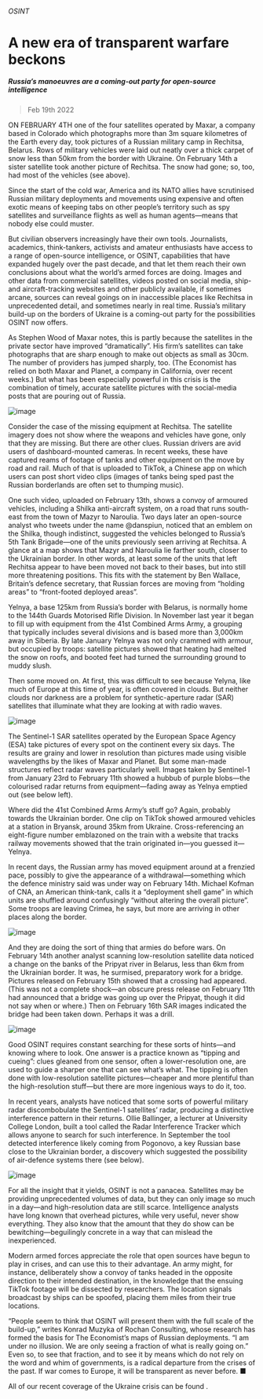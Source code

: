 ###### OSINT
# A new era of transparent warfare beckons 
##### Russia’s manoeuvres are a coming-out party for open-source intelligence 
> Feb 19th 2022 


ON FEBRUARY 4TH one of the four satellites operated by Maxar, a company based in Colorado which photographs more than 3m square kilometres of the Earth every day, took pictures of a Russian military camp in Rechitsa, Belarus. Rows of military vehicles were laid out neatly over a thick carpet of snow less than 50km from the border with Ukraine. On February 14th a sister satellite took another picture of Rechitsa. The snow had gone; so, too, had most of the vehicles (see above).
Since the start of the cold war, America and its NATO allies have scrutinised Russian military deployments and movements using expensive and often exotic means of keeping tabs on other people’s territory such as spy satellites and surveillance flights as well as human agents—means that nobody else could muster.



But civilian observers increasingly have their own tools. Journalists, academics, think-tankers, activists and amateur enthusiasts have access to a range of open-source intelligence, or OSINT, capabilities that have expanded hugely over the past decade, and that let them reach their own conclusions about what the world’s armed forces are doing. Images and other data from commercial satellites, videos posted on social media, ship- and aircraft-tracking websites and other publicly available, if sometimes arcane, sources can reveal goings on in inaccessible places like Rechitsa in unprecedented detail, and sometimes nearly in real time. Russia’s military build-up on the borders of Ukraine is a coming-out party for the possibilities OSINT now offers.
As Stephen Wood of Maxar notes, this is partly because the satellites in the private sector have improved “dramatically”. His firm’s satellites can take photographs that are sharp enough to make out objects as small as 30cm. The number of providers has jumped sharply, too. (The Economist has relied on both Maxar and Planet, a company in California,  over recent weeks.) But what has been especially powerful in this crisis is the combination of timely, accurate satellite pictures with the social-media posts that are pouring out of Russia.
![image](images/20220219_FBD002_0.jpg) 

Consider the case of the missing equipment at Rechitsa. The satellite imagery does not show where the weapons and vehicles have gone, only that they are missing. But there are other clues. Russian drivers are avid users of dashboard-mounted cameras. In recent weeks, these have captured reams of footage of tanks and other equipment on the move by road and rail. Much of that is uploaded to TikTok, a Chinese app on which users can post short video clips (images of tanks being sped past the Russian borderlands are often set to thumping music).
One such video, uploaded on February 13th, shows a convoy of armoured vehicles, including a Shilka anti-aircraft system, on a road that runs south-east from the town of Mazyr to Naroulia. Two days later an open-source analyst who tweets under the name @danspiun, noticed that an emblem on the Shilka, though indistinct, suggested the vehicles belonged to Russia’s 5th Tank Brigade—one of the units previously seen arriving at Rechitsa. A glance at a map shows that Mazyr and Naroulia lie farther south, closer to the Ukrainian border. In other words, at least some of the units that left Rechitsa appear to have been moved not back to their bases, but into still more threatening positions. This fits with the statement by Ben Wallace, Britain’s defence secretary, that Russian forces are moving from “holding areas” to “front-footed deployed areas”.


Yelnya, a base 125km from Russia’s border with Belarus, is normally home to the 144th Guards Motorised Rifle Division. In November last year it began to fill up with equipment from the 41st Combined Arms Army, a grouping that typically includes several divisions and is based more than 3,000km away in Siberia. By late January Yelnya was not only crammed with armour, but occupied by troops: satellite pictures showed that heating had melted the snow on roofs, and booted feet had turned the surrounding ground to muddy slush.
Then some moved on. At first, this was difficult to see because Yelyna, like much of Europe at this time of year, is often covered in clouds. But neither clouds nor darkness are a problem for synthetic-aperture radar (SAR) satellites that illuminate what they are looking at with radio waves.
![image](images/20220219_fbd004_facebook.jpg) 

The Sentinel-1 SAR satellites operated by the European Space Agency (ESA) take pictures of every spot on the continent every six days. The results are grainy and lower in resolution than pictures made using visible wavelengths by the likes of Maxar and Planet. But some man-made structures reflect radar waves particularly well. Images taken by Sentinel-1 from January 23rd to February 11th showed a hubbub of purple blobs—the colourised radar returns from equipment—fading away as Yelnya emptied out (see below left).
Where did the 41st Combined Arms Army’s stuff go? Again, probably towards the Ukrainian border. One clip on TikTok showed armoured vehicles at a station in Bryansk, around 35km from Ukraine. Cross-referencing an eight-figure number emblazoned on the train with a website that tracks railway movements showed that the train originated in—you guessed it—Yelnya.
In recent days, the Russian army has moved equipment around at a frenzied pace, possibly to give the appearance of a withdrawal—something which the defence ministry said was under way on February 14th. Michael Kofman of CNA, an American think-tank, calls it a “deployment shell game” in which units are shuffled around confusingly “without altering the overall picture”. Some troops are leaving Crimea, he says, but more are arriving in other places along the border.
![image](images/20220219_FBD005_0.jpg) 

And they are doing the sort of thing that armies do before wars. On February 14th another analyst scanning low-resolution satellite data noticed a change on the banks of the Pripyat river in Belarus, less than 6km from the Ukrainian border. It was, he surmised, preparatory work for a bridge. Pictures released on February 15th showed that a crossing had appeared. (This was not a complete shock—an obscure press release on February 11th had announced that a bridge was going up over the Pripyat, though it did not say when or where.) Then on February 16th SAR images indicated the bridge had been taken down. Perhaps it was a drill.
![image](images/20220219_fbd060.jpg) 

Good OSINT requires constant searching for these sorts of hints—and knowing where to look. One answer is a practice known as “tipping and cueing”: clues gleaned from one sensor, often a lower-resolution one, are used to guide a sharper one that can see what’s what. The tipping is often done with low-resolution satellite pictures—cheaper and more plentiful than the high-resolution stuff—but there are more ingenious ways to do it, too.
In recent years, analysts have noticed that some sorts of powerful military radar discombobulate the Sentinel-1 satellites’ radar, producing a distinctive interference pattern in their returns. Ollie Ballinger, a lecturer at University College London, built a tool called the Radar Interference Tracker which allows anyone to search for such interference. In September the tool detected interference likely coming from Pogonovo, a key Russian base close to the Ukrainian border, a discovery which suggested the possibility of air-defence systems there (see below).
![image](images/20220219_fbd007_facebook.jpg) 

For all the insight that it yields, OSINT is not a panacea. Satellites may be providing unprecedented volumes of data, but they can only image so much in a day—and high-resolution data are still scarce. Intelligence analysts have long known that overhead pictures, while very useful, never show everything. They also know that the amount that they do show can be bewitching—beguilingly concrete in a way that can mislead the inexperienced.
Modern armed forces appreciate the role that open sources have begun to play in crises, and can use this to their advantage. An army might, for instance, deliberately show a convoy of tanks headed in the opposite direction to their intended destination, in the knowledge that the ensuing TikTok footage will be dissected by researchers. The location signals broadcast by ships can be spoofed, placing them miles from their true locations.
“People seem to think that OSINT will present them with the full scale of the build-up,” writes Konrad Muzyka of Rochan Consulting, whose research has formed the basis for The Economist’s maps of Russian deployments. “I am under no illusion. We are only seeing a fraction of what is really going on.” Even so, to see that fraction, and to see it by means which do not rely on the word and whim of governments, is a radical departure from the crises of the past. If war comes to Europe, it will be transparent as never before. ■

All of our recent coverage of the Ukraine crisis can be found . 

